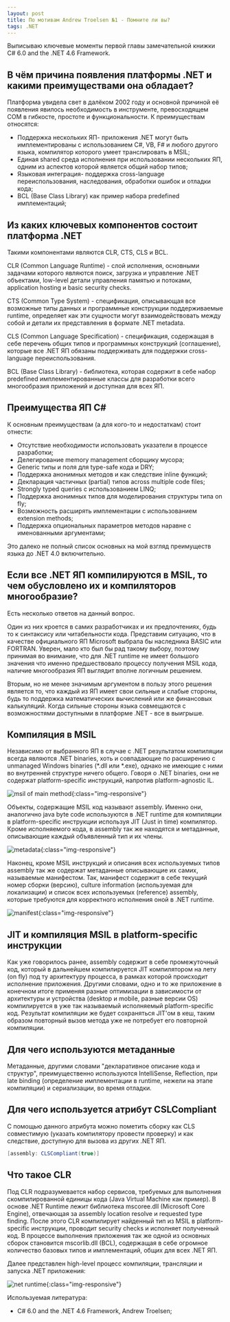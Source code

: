 ```yaml
---
layout: post
title: По мотивам Andrew Troelsen №1 - Помните ли вы?
tags: .NET
---
```


Выписываю ключевые моменты первой главы замечательной книжки C# 6.0 and the .NET 4.6 Framework.

## В чём причина появления платформы .NET и какими преимуществами она обладает?

Платформа увидела свет в далёком 2002 году и основной причиной её появления явилось необходимость в инструменте, превосходящем COM в гибкосте, простоте и функциональности. К преимуществам относятся:

- Поддержка нескольких ЯП- приложения .NET могут быть имплементированы с использованием C#, VB, F# и любого другого языка, компилятор которого умеет транслировать в MSIL;
- Единая shared среда исполнения при использовании нескольких ЯП, одним из аспектов которой является общий набор типов;
- Языковая интеграция- поддержка cross-language переиспользования, наследования, обработки ошибок и отладки кода;
- BCL (Base Class Library) как пример набора predefined имплементаций;

## Из каких ключевых компонентов состоит платформа .NET

Такими компонентами являются CLR, CTS, CLS и BCL.

CLR (Common Language Runtime) - слой исполнения, основными задачами которого являются поиск, загрузка и управление .NET объектами, low-level детали управления памятью и потоками, application hosting и basic security checks.

CTS (Common Type System) - спецификация, описывающая все возможные типы данных и программные конструкции поддерживаемые runtime, определяет как эти сущности могут взаимодействовать между собой и детали их представления в формате .NET metadata.

CLS (Common Language Specification) - спецификация, содержащая в себе перечень общих типов и программных конструкций (соглашение), которые все .NET ЯП обязаны поддерживать для поддержки cross-language переиспользования.

BCL (Base Class Library) - библиотека, которая содержит в себе набор predefined имплементированные классы для разработки всего многообразия приложений и доступная для всех ЯП.

## Преимущества ЯП C#

К основным преимуществам (а для кого-то и недостаткам) стоит отнести:

- Отсутствие необходимости использовать указатели в процессе разработки;
- Делегирование memory management сборщику мусора;
- Generic типы и поля для type-safe кода и DRY;
- Поддержка анонимных методов и как следствие inline функций;
- Декларация частичных (partial) типов across multiple code files; 
- Strongly typed queries с использованием LINQ;
- Поддержка анонимных типов для моделирования структуры типа on fly;
- Возможность расширять имплементации с использованием extension methods;
- Поддержка опциональных параметров методов наравне с именованными аргументами;

Это далеко не полный список основных на мой взгляд преимуществ языка до .NET 4.0 включительно.

## Если все .NET ЯП компилируются в MSIL, то чем обусловлено их и компиляторов многообразие?

Есть несколько ответов на данный вопрос. 

Один из них кроется в самих разработчиках и их предпочтениях, будь то к синтаксису или читабельности кода. Представим ситуацию, что в качестве официального ЯП Microsoft выбрала бы наследника BASIC или FORTRAN. Уверен, мало кто был бы рад такому выбору, поэтому принимая во внимание, что для .NET runtime не имеет большого значения что именно предшествовало процессу получения MSIL кода, наличие многообразия ЯП выглядит вполне логичным решением.

Вторым, но не менее значимым аргументом в пользу этого решения является то, что каждый из ЯП имеет свои сильные и слабые стороны, будь то поддержка математических вычислений или же финансовых калькуляций. Когда сильные стороны языка совмещаются с возможностями доступными в платформе .NET - все в выигрыше.

## Компиляция в MSIL

Независимо от выбранного ЯП в случае с .NET результатом компиляции всегда являются .NET binaries, хоть и совпадающие по расширению с unmanaged Windows binaries (*.dll или *.exe), однако не имеющие с ними во внутренней структуре ничего общего. Говоря о .NET binaries, они не содержат platform-specific инструкций, напротив platform-agnostic IL.

![msil of main method](/images/post/main_msil.png){:class="img-responsive"}

Объекты, содержащие MSIL код называют assembly. Именно они, аналогично java byte code используются в .NET runtime для компиляции в platform-specific инструкции используя JIT (Just in time) компилятор. Кроме исполняемого кода, в assembly так же находятся и метаданные, описывающие каждый объявленный тип и их члены.

![metadata](/images/post/metadata.png){:class="img-responsive"}

Наконец, кроме MSIL инструкций и описания всех используемых типов assembly так же содержат метаданные описывающие их самих, называемые манифестом. Так, манифест содержит в себе текущий номер сборки (версию), culture information (используемая для локализации) и список всех используемых (reference) assembly, которые требуются для корректного исполнения оной в .NET runtime.

![manifest](/images/post/manifest.png){:class="img-responsive"}

## JIT и компиляция MSIL в platform-specific инструкции

Как уже говорилось ранее, assembly содержит в себе промежуточный код, который в дальнейшем компилируется JIT компилятором на лету (on fly) под ту архитектуру процесса, в рамках которой происходит исполнение приложения. Другими словами, одно и то же приложение в конечном итоге применяя разные оптимизации в зависимости от архитектуры и устройства (desktop и mobile, разные версии OS) компилируется в уже так называемый исполняемый platform-specific код. Результат компиляции же будет сохраняться JIT'ом в кеш, таким образом повторный вызов метода уже не потребует его повторной компиляции.

## Для чего используются метаданные

Метаданные, другими словами "декларативное описание кода и структур", преимущественно используются IntelliSense, Reflection, при late binding (определение имплементации в runtime, нежели на этапе компиляции) и сериализации, во время отладки.

## Для чего используется атрибут CSLCompliant

С помощью данного атрибута можно пометить сборку как CLS совместимую (указать компилятору провести проверку) и как следствие, доступную для вызова из других .NET ЯП.

```c#
[assembly: CLSCompliant(true)]
```

## Что такое CLR

Под CLR подразумевается набор сервисов, требуемых для выполнения скомпилированной единицы кода (Java Virtual Machine как пример). В основе .NET Runtime лежит библиотека mscoree.dll (Microsoft Core Engine), отвечающая за assembly location resolve и requested type finding. После этого CLR компилирует найденный тип из MSIL в platform-specific инструкции, проводит security checks и исполняет полученный код. В процессе выполнения приложения так же одной из основных сборок становится mscorlib.dll (BCL), содержащая в себе огромное количество базовых типов и имплементаций, общих для всех .NET ЯП.

Далее представлен high-level процесс компиляции, трансляции и запуска .NET приложения:

![net runtime](/images/post/net_runtime.png){:class="img-responsive"}

Используемая литература:

- C# 6.0 and the .NET 4.6 Framework, Andrew Troelsen;